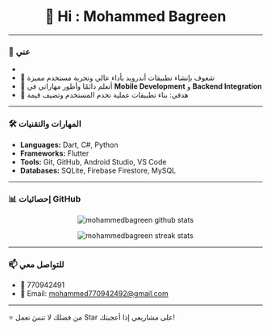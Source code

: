 <h1 align="center">👋 Hi : Mohammed Bagreen </h1>


---

### 🚀 عني
- 
- 📱 شغوف بإنشاء تطبيقات أندرويد  بأداء عالي وتجربة مستخدم مميزة  
- 🌱 أتعلم دائمًا وأطور مهاراتي في **Mobile Development** و **Backend Integration**  
- 🎯 هدفي: بناء تطبيقات عملية تخدم المستخدم وتضيف قيمة  

---

### 🛠️ المهارات والتقنيات
- **Languages:** Dart, C#, Python  
- **Frameworks:** Flutter 
- **Tools:** Git, GitHub, Android Studio, VS Code  
- **Databases:** SQLite, Firebase Firestore, MySQL  

---

### 📊 إحصائيات GitHub
<p align="center">
  <img src="https://github-readme-stats.vercel.app/api?username=mohammedbagreen&show_icons=true&theme=radical" alt="mohammedbagreen github stats"/>
</p>

<p align="center">
  <img src="https://github-readme-streak-stats.herokuapp.com/?user=mohammedbagreen&theme=radical" alt="mohammedbagreen streak stats"/>
</p>

---

### 📫 للتواصل معي
- 💼 770942491 
- 📧 Email: mohammed770942492@gmail.com
  

---

⭐️ من فضلك لا تنسَ تعمل Star على مشاريعي إذا أعجبتك!
